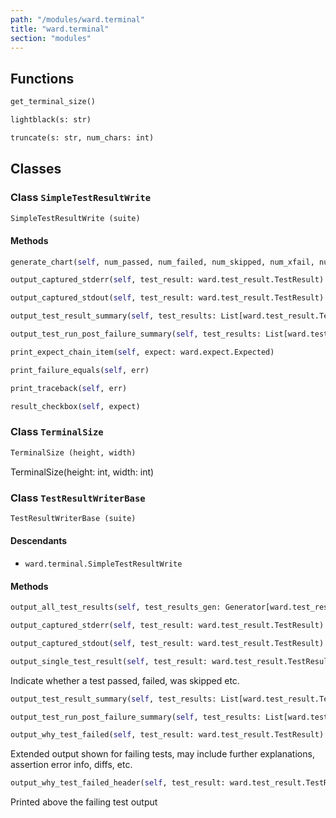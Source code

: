 ```yaml
---
path: "/modules/ward.terminal"
title: "ward.terminal"
section: "modules"
---
```


## Functions

```python
get_terminal_size()
```

```python
lightblack(s: str)
```

```python
truncate(s: str, num_chars: int)
```

## Classes

### Class `SimpleTestResultWrite`

```python
SimpleTestResultWrite (suite)
```

#### Methods

```python
generate_chart(self, num_passed, num_failed, num_skipped, num_xfail, num_unexp)
```

```python
output_captured_stderr(self, test_result: ward.test_result.TestResult)
```

```python
output_captured_stdout(self, test_result: ward.test_result.TestResult)
```

```python
output_test_result_summary(self, test_results: List[ward.test_result.TestResult], time_taken: float)
```

```python
output_test_run_post_failure_summary(self, test_results: List[ward.test_result.TestResult])
```

```python
print_expect_chain_item(self, expect: ward.expect.Expected)
```

```python
print_failure_equals(self, err)
```

```python
print_traceback(self, err)
```

```python
result_checkbox(self, expect)
```

### Class `TerminalSize`

```python
TerminalSize (height, width)
```

TerminalSize(height: int, width: int)

### Class `TestResultWriterBase`

```python
TestResultWriterBase (suite)
```

#### Descendants

* `ward.terminal.SimpleTestResultWrite`

#### Methods

```python
output_all_test_results(self, test_results_gen: Generator[ward.test_result.TestResult, NoneType, NoneType], time_to_collect: float, fail_limit: Union[int, NoneType] = None)
```

```python
output_captured_stderr(self, test_result: ward.test_result.TestResult)
```

```python
output_captured_stdout(self, test_result: ward.test_result.TestResult)
```

```python
output_single_test_result(self, test_result: ward.test_result.TestResult)
```
Indicate whether a test passed, failed, was skipped etc.

```python
output_test_result_summary(self, test_results: List[ward.test_result.TestResult], time_taken: float)
```

```python
output_test_run_post_failure_summary(self, test_results: List[ward.test_result.TestResult])
```

```python
output_why_test_failed(self, test_result: ward.test_result.TestResult)
```
Extended output shown for failing tests, may include further explanations,
assertion error info, diffs, etc.

```python
output_why_test_failed_header(self, test_result: ward.test_result.TestResult)
```
Printed above the failing test output